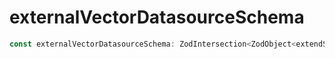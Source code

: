 # externalVectorDatasourceSchema

```ts
const externalVectorDatasourceSchema: ZodIntersection<ZodObject<extendShape<object, object>, "strip", ZodTypeAny, object, object>, ZodObject<object, "strip", ZodTypeAny, object, object>>;
```
